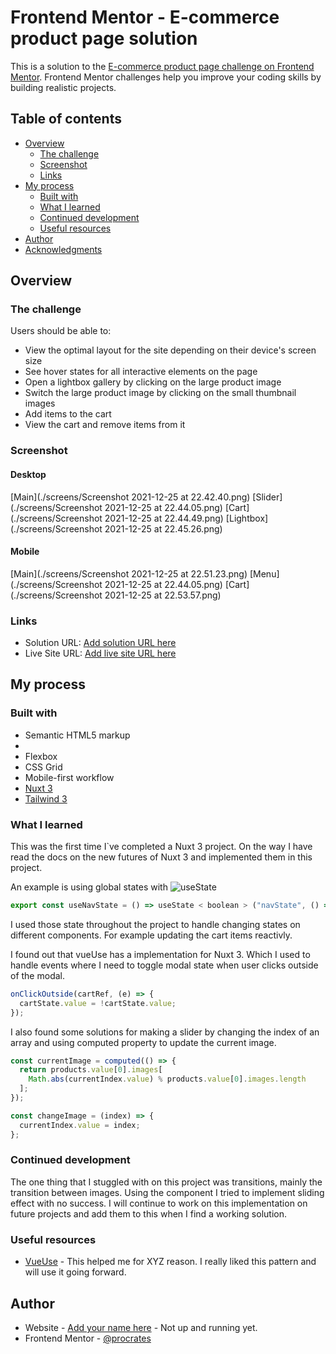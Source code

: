# Frontend Mentor - E-commerce product page solution

This is a solution to the [E-commerce product page challenge on Frontend Mentor](https://www.frontendmentor.io/challenges/ecommerce-product-page-UPsZ9MJp6). Frontend Mentor challenges help you improve your coding skills by building realistic projects.

## Table of contents

- [Overview](#overview)
  - [The challenge](#the-challenge)
  - [Screenshot](#screenshot)
  - [Links](#links)
- [My process](#my-process)
  - [Built with](#built-with)
  - [What I learned](#what-i-learned)
  - [Continued development](#continued-development)
  - [Useful resources](#useful-resources)
- [Author](#author)
- [Acknowledgments](#acknowledgments)

## Overview

### The challenge

Users should be able to:

- View the optimal layout for the site depending on their device's screen size
- See hover states for all interactive elements on the page
- Open a lightbox gallery by clicking on the large product image
- Switch the large product image by clicking on the small thumbnail images
- Add items to the cart
- View the cart and remove items from it

### Screenshot

#### Desktop

[Main](./screens/Screenshot 2021-12-25 at 22.42.40.png)
[Slider](./screens/Screenshot 2021-12-25 at 22.44.05.png)
[Cart](./screens/Screenshot 2021-12-25 at 22.44.49.png)
[Lightbox](./screens/Screenshot 2021-12-25 at 22.45.26.png)

#### Mobile

[Main](./screens/Screenshot 2021-12-25 at 22.51.23.png)
[Menu](./screens/Screenshot 2021-12-25 at 22.44.05.png)
[Cart](./screens/Screenshot 2021-12-25 at 22.53.57.png)

### Links

- Solution URL: [Add solution URL here](https://your-solution-url.com)
- Live Site URL: [Add live site URL here](fm-ecommerce-product-page.netlify.app)

## My process

### Built with

- Semantic HTML5 markup
-
- Flexbox
- CSS Grid
- Mobile-first workflow
- [Nuxt 3](https://v3.nuxtjs.org/)
- [Tailwind 3](https://tailwindcss.com/)

### What I learned

This was the first time I`ve completed a Nuxt 3 project. On the way I have read the docs on the new futures of Nuxt 3 and implemented them in this project.

An example is using global states with ![useState](https://v3.nuxtjs.org/docs/usage/state#shared-state)

```js
export const useNavState = () => useState < boolean > ("navState", () => false);
```

I used those state throughout the project to handle changing states on different components. For example updating the cart items reactivly.

I found out that vueUse has a implementation for Nuxt 3. Which I used to handle events where I need to toggle modal state when user clicks outside of the modal.

```js
onClickOutside(cartRef, (e) => {
  cartState.value = !cartState.value;
});
```

I also found some solutions for making a slider by changing the index of an array and using computed property to update the current image.

```js
const currentImage = computed(() => {
  return products.value[0].images[
    Math.abs(currentIndex.value) % products.value[0].images.length
  ];
});

const changeImage = (index) => {
  currentIndex.value = index;
};
```

### Continued development

The one thing that I stuggled with on this project was transitions, mainly the transition between images. Using the <transtion> component I tried to implement sliding effect with no success. I will continue to work on this implementation on future projects and add them to this when I find a working solution.

### Useful resources

- [VueUse](https://vueuse.org/) - This helped me for XYZ reason. I really liked this pattern and will use it going forward.

## Author

- Website - [Add your name here](https://www.mpm.digital) - Not up and running yet.
- Frontend Mentor - [@procrates](https://www.frontendmentor.io/profile/procrates)
